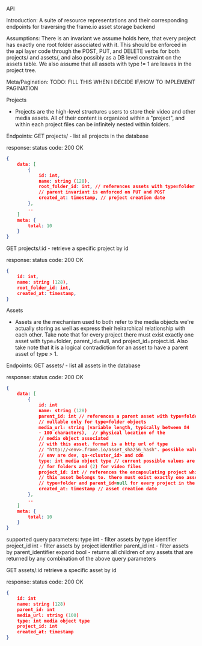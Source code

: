 API

Introduction: A suite of resource representations and their corresponding
endpoints for traversing the frame.io asset storage backend

Assumptions: There is an invariant we assume holds here, that every project
             has exactly one root folder associated with it. This should be
             enforced in the api layer code through the POST, PUT, and DELETE
             verbs for both projects/ and assets/, and also possibly as a DB
             level constraint on the assets table.
             We also assume that all assets with type != 1 are leaves in the
             project tree.

Meta/Pagination: TODO: FILL THIS WHEN I DECIDE IF/HOW TO IMPLEMENT PAGINATION

Projects

- Projects are the high-level structures users to store their video and other
  media assets. All of their content is organized within a "project", and within
  each project files can be infinitely nested within folders.

Endpoints:
GET projects/ - list all projects in the database

response:
status code: 200 OK
```json
{
    data: [
        {
            id: int,
            name: string (128),
            root_folder_id: int, // references assets with type=folder and null
            // parent invariant is enforced on PUT and POST
            created_at: timestamp, // project creation date
        },
        ..
    ]
    meta: {
        total: 10
    }
}
```

GET projects/:id - retrieve a specific project by id

response:
status code: 200 OK
```json
{
    id: int,
    name: string (128),
    root_folder_id: int,
    created_at: timestamp,
}
```

Assets

- Assets are the mechanism used to both refer to the media objects we're
  actually storing as well as express their heirarchical relationship with
  each other. Take note that for every project there must exist exactly one
  asset with type=folder, parent_id=null, and project_id=project.id.
  Also take note that it is a logical contradiction for an asset to have a
  parent asset of type > 1.

Endpoints:
GET assets/ - list all assets in the database

response:
status code: 200 OK
```json
{
    data: [
        {
            id: int
            name: string (128)
            parent_id: int // references a parent asset with type=folder.
            // nullable only for type=folder objects
            media_url: string (variable length, typically between 84
            - 100 characters),  // physical location of the
            // media object associated
            // with this asset. format is a http url of type
            // "http://<env>.frame.io/asset_sha256_hash". possible values of
            // env are dev, qa-<cluster_id> and cdn
            type: int media object type // current possible values are int(1)
            // for folders and (2) for video files
            project_id: int // references the encapsulating project which
            // this asset belongs to. there must exist exactly one asset of
            // type=folder and parent_id=null for every project in the database
            created_at: timestamp // asset creation date
        },
        ..
    ]
    meta: {
        total: 10
    }
}
```
supported query parameters:
type        int - filter assets by type identifier
project\_id int - filter assets by project identifier
parent\_id  int - filter assets by parent_identifier
expand     bool - returns all children of any assets that are returned by
                  any combination of the above query parameters

GET assets/:id retrieve a specific asset by id

response:
status code: 200 OK
```json
{
    id: int
    name: string (128)
    parent_id: int
    media_url: string (100)
    type: int media object type
    project_id: int
    created_at: timestamp
}
```
